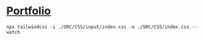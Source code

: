 # [Portfolio](https://qypol342.github.io/Portfolio/)

`npx tailwindcss -i ./SRC/CSS/input/index.css -o ./SRC/CSS/index.css --watch`
